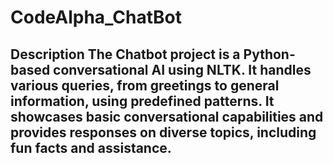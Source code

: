 # CodeAlpha_ChatBot
## Description The Chatbot project is a Python-based conversational AI using NLTK. It handles various queries, from greetings to general information, using predefined patterns. It showcases basic conversational capabilities and provides responses on diverse topics, including fun facts and assistance.
